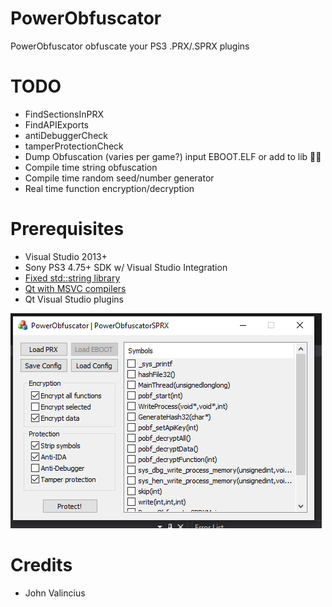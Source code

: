 # PowerObfuscator
PowerObfuscator obfuscate your PS3 .PRX/.SPRX plugins

# TODO
- FindSectionsInPRX
- FindAPIExports
- antiDebuggerCheck 
- tamperProtectionCheck
- Dump Obfuscation (varies per game?) input EBOOT.ELF or add to lib 🤷‍♂️
- Compile time string obfuscation 
- Compile time random seed/number generator
- Real time function encryption/decryption
 
# Prerequisites
- Visual Studio 2013+
- Sony PS3 4.75+ SDK w/ Visual Studio Integration
- [Fixed std::string library](https://github.com/skiff/libpsutil/releases "Fixed std::string library")
- [Qt with MSVC compilers](https://www.qt.io/download-qt-installer)
- Qt Visual Studio plugins

![Preview](https://github.com/TheRouletteBoi/PowerObfuscator/blob/master/Assets/Screenshots/Preview.PNG)


# Credits
- John Valincius
